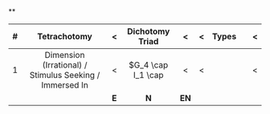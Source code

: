 **

|  #  |                      Tetrachotomy                       |   <   |   Dichotomy Triad   |   <    |  <  | Types |     |  <  |
| :-: | :-----------------------------------------------------: | :---: | :-----------------: | :----: | :-: | :---: | :-: | :-: |
|  1  | Dimension (Irrational) / Stimulus Seeking / Immersed In |   <   | $G_4 \cap I_1 \cap  |   <    |  <  |       |     |  <  |
|     |                                                         | **E** |        **N**        | **EN** |     |       |     |     |


